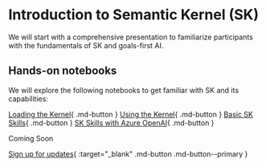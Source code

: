 # Introduction to Semantic Kernel (SK)

We will start with a comprehensive presentation to familiarize participants with the fundamentals of SK and goals-first AI. 

## Hands-on notebooks

We will explore the following notebooks to get familiar with SK and its capabilities:

[Loading the Kernel](#){ .md-button }
[Using the Kernel](#){ .md-button }
[Basic SK Skills](#){ .md-button }
[SK Skills with Azure OpenAI](#){ .md-button }

Coming Soon

[Sign up for updates](https://forms.office.com/r/rLds2s8RH1){ :target="_blank" .md-button .md-button--primary }